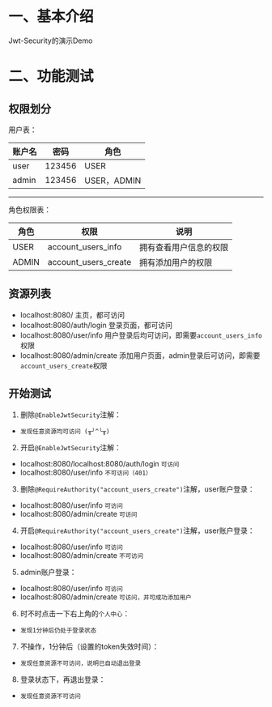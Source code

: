 # 一、基本介绍
Jwt-Security的演示Demo

# 二、功能测试
## 权限划分
用户表：

|  账户名  |  密码  |  角色  |
| ------------ | ------------ | ------------ |
|  user  |  123456  |  USER  |
|  admin  |  123456  |  USER，ADMIN  |


------------


角色权限表：

|  角色  |  权限  |  说明  |
| ------------ | ------------ | ------------ |
|  USER  |  account_users_info  |  拥有查看用户信息的权限  |
|  ADMIN  |  account_users_create  |  拥有添加用户的权限  |

## 资源列表
* localhost:8080/    主页，都可访问
* localhost:8080/auth/login   登录页面，都可访问
* localhost:8080/user/info    用户登录后均可访问，即需要`account_users_info`权限
* localhost:8080/admin/create   添加用户页面，admin登录后可访问，即需要`account_users_create`权限


## 开始测试
1. 删除`@EnableJwtSecurity`注解：
* `发现任意资源均可访问 (╥╯^╰╥)`

2. 开启`@EnableJwtSecurity`注解：
* localhost:8080/localhost:8080/auth/login  `可访问`
* localhost:8080/user/info  `不可访问（401）`

3. 删除`@RequireAuthority("account_users_create")`注解，user账户登录：
* localhost:8080/user/info   `可访问`
* localhost:8080/admin/create   `可访问`

4. 开启`@RequireAuthority("account_users_create")`注解，user账户登录：
* localhost:8080/user/info   `可访问`
* localhost:8080/admin/create   `不可访问`

5. admin账户登录：
* localhost:8080/user/info   `可访问`
* localhost:8080/admin/create   `可访问，并可成功添加用户`

6. 时不时点击一下右上角的`个人中心`：
* `发现1分钟后仍处于登录状态`

7. 不操作，1分钟后（设置的token失效时间）：
* `发现任意资源不可访问，说明已自动退出登录`

8. 登录状态下，再退出登录：
* `发现任意资源不可访问`